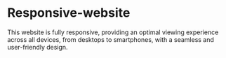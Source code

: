 # Responsive-website
This website is fully responsive, providing an optimal viewing experience across all devices, from desktops to smartphones, with a seamless and user-friendly design.
